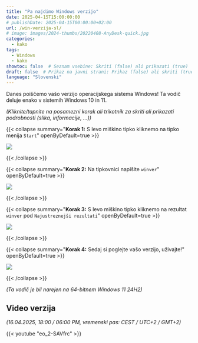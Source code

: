 ```yaml
---
title: "Pa najdimo Windows verzijo"
date: 2025-04-15T15:00:00:00
# publishDate: 2025-04-15T00:00:00+02:00
url: /win-verzija-sl/
# image: images/2024-thumbs/20220408-AnyDesk-quick.jpg
categories: 
  - kako
tags: 
  - Windows
  - kako
showtoc: false  # Seznam vsebine: Skriti (false) ali prikazati (true)
draft: false  # Prikaz na javni strani: Prikaz (false) ali skriti (true)
language: "Slovenski"
---
```


Danes poiščemo vašo verzijo operacijskega sistema Windows! Ta vodič deluje enako v sistemih Windows 10 in 11.

*(Kliknite/tapnite na posamezni korak ali trikotnik za skriti ali prikazati podrobnosti (slika, informacije, ...))*

{{< collapse summary="**Korak 1:** S levo miškino tipko kliknemo na tipko menija `Start`" openByDefault=true >}}

   ![](/images/other/Win11_start_btn.jpeg)

{{< /collapse >}}

{{< collapse summary="**Korak 2:** Na tipkovnici napišite `winver`" openByDefault=true >}}

   ![](/images/other/Win11_sl_start_isci_winver.jpeg)

{{< /collapse >}}

{{< collapse summary="**Korak 3:** S levo miškino tipko kliknemo na rezultat `winver` pod `Najustreznejši rezultati`" openByDefault=true >}}

   ![](/images/other/Win11_sl_start_isci_winver_rezultat.jpeg)

{{< /collapse >}}

{{< collapse summary="**Korak 4:** Sedaj si poglejte vašo verzijo, uživajte!" openByDefault=true >}}

   ![](/images/other/Win11_sl_vizitka_okno.jpeg)

{{< /collapse >}}

*(Ta vodič je bil narejen na 64-bitnem Windows 11 24H2)*

## Video verzija 

*(16.04.2025, 18:00 / 06:00 PM, vremenski pas: CEST / UTC+2 / GMT+2)*

{{< youtube "eo_2-SAVfrc" >}}